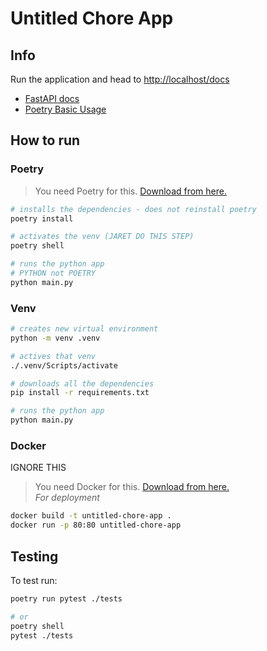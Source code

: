 # Untitled Chore App

## Info

Run the application and head to [http://localhost/docs](http://localhost/docs)

- [FastAPI docs](https://fastapi.tiangolo.com/)
- [Poetry Basic Usage](https://python-poetry.org/docs/basic-usage/)

## How to run

### Poetry

> You need Poetry for this. [Download from here.](https://python-poetry.org/docs/#installation)

```bash
# installs the dependencies - does not reinstall poetry
poetry install

# activates the venv (JARET DO THIS STEP)
poetry shell

# runs the python app 
# PYTHON not POETRY
python main.py
```

### Venv

```bash
# creates new virtual environment
python -m venv .venv

# actives that venv
./.venv/Scripts/activate

# downloads all the dependencies
pip install -r requirements.txt

# runs the python app
python main.py
```

### Docker

IGNORE THIS

> You need Docker for this. [Download from here.](https://www.docker.com/)\
> *For deployment*

```bash
docker build -t untitled-chore-app .
docker run -p 80:80 untitled-chore-app
```

## Testing

To test run:

```bash
poetry run pytest ./tests

# or
poetry shell
pytest ./tests
```
